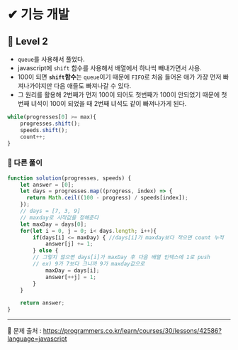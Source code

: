 # ✔ 기능 개발
## 🌈 Level 2
- `queue`를 사용해서 풀었다.   
- javascript에 `shift` 함수를 사용해서 배열에서 하나씩 빼내가면서 사용.   
- 100이 되면 <b>`shift`함수</b>는 `queue`이기 때문에 `FIFO`로 처음 들어온 애가 가장 먼저 빠져나가야지만 다음 애들도 빠져나갈 수 있다.   
- 그 원리를 활용해 2번째가 먼저 100이 되어도 첫번째가 100이 안되었기 때문에 첫번째 녀석이 100이 되었을 때 2번째 녀석도 같이 빠져나가게 된다.   
```javascript
while(progresses[0] >= max){
    progresses.shift();
    speeds.shift();
    count++;
}
```

### 🎈 다른 풀이
```javascript
function solution(progresses, speeds) {
    let answer = [0];
    let days = progresses.map((progress, index) => {
      return Math.ceil((100 - progress) / speeds[index]);
    });
    // days = [7, 3, 9]
    // maxday로 시작값을 정해준다
    let maxDay = days[0];
    for(let i = 0, j = 0; i< days.length; i++){
        if(days[i] <= maxDay) { //days[i]가 maxday보다 작으면 count 누적
            answer[j] += 1;
        } else {
        // 그렇지 않으면 days[i]가 maxDay 후 다음 배열 인덱스에 1로 push
        // ex) 9가 7보다 크니까 9가 maxday값으로
            maxDay = days[i];
            answer[++j] = 1;
        }
    }

    return answer;
}
```

<hr>

📌 문제 출처 : https://programmers.co.kr/learn/courses/30/lessons/42586?language=javascript
